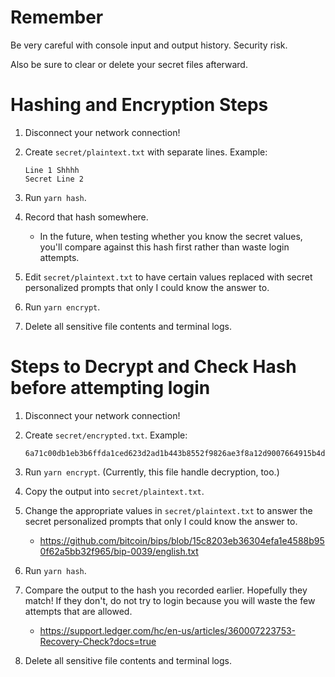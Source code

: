 # Remember

Be very careful with console input and output history. Security risk.

Also be sure to clear or delete your secret files afterward.

# Hashing and Encryption Steps

1. Disconnect your network connection!
1. Create `secret/plaintext.txt` with separate lines. Example:

   ```
   Line 1 Shhhh
   Secret Line 2
   ```

1. Run `yarn hash`.
1. Record that hash somewhere.
   - In the future, when testing whether you know the secret values, you'll compare against this hash first rather than waste login attempts.
1. Edit `secret/plaintext.txt` to have certain values replaced with secret personalized prompts that only I could know the answer to.
1. Run `yarn encrypt`.
1. Delete all sensitive file contents and terminal logs.

# Steps to Decrypt and Check Hash before attempting login

1. Disconnect your network connection!
1. Create `secret/encrypted.txt`. Example:

   ```
   6a71c00db1eb3b6ffda1ced623d2ad1b443b8552f9826ae3f8a12d9007664915b4d60d8a870976e93f187b4a41192b2d1c3675b40866ba1588eea3b3428e95d0fa6d7307cc
   ```

1. Run `yarn encrypt`. (Currently, this file handle decryption, too.)
1. Copy the output into `secret/plaintext.txt`.
1. Change the appropriate values in `secret/plaintext.txt` to answer the secret personalized prompts that only I could know the answer to.
   - https://github.com/bitcoin/bips/blob/15c8203eb36304efa1e4588b950f62a5bb32f965/bip-0039/english.txt
1. Run `yarn hash`.
1. Compare the output to the hash you recorded earlier. Hopefully they match! If they don't, do not try to login because you will waste the few attempts that are allowed.
   - https://support.ledger.com/hc/en-us/articles/360007223753-Recovery-Check?docs=true
1. Delete all sensitive file contents and terminal logs.
